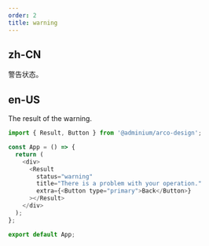 ```yaml
---
order: 2
title: warning
---
```


## zh-CN

警告状态。

## en-US

The result of the warning.

```js
import { Result, Button } from '@adminium/arco-design';

const App = () => {
  return (
    <div>
      <Result
        status="warning"
        title="There is a problem with your operation."
        extra={<Button type="primary">Back</Button>}
      ></Result>
    </div>
  );
};

export default App;
```
